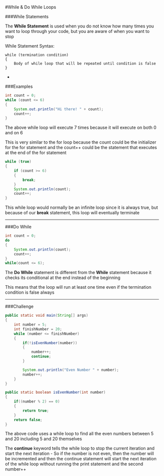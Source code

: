 #While & Do While Loops

###While Statements

The **While Statement** is used when you do not know how many times you want to loop through your code, but you are aware of when you want to stop

While Statement Syntax:

```
while (termination condition)
{
    Body of while loop that will be repeated until condition is false
}
```

-

###Examples

```java
int count = 0;
while (count <= 6)
{
    System.out.println("Hi there! " + count);
    count++;
}
```

The above while loop will execute 7 times because it will execute on both 0 and on 6

This is very similar to the for loop because the count could be the initializer for the for statement and the count++ could be the statement that executes at the end of the for statement

```java
while (true)
{
    if (count >= 6)
    {
        break;
    }
    System.out.println(count);
    count++;
}
```

This while loop would normally be an infinite loop since it is always true, but because of our **break** statement, this loop will eventually terminate

***

###Do While

```java
int count = 0;
do
{
    System.out.println(count);
    count++;
}
while(count <= 6);
```

The **Do While** statement is different from the **While** statement because it checks its conditional at the end instead of the beginning

This means that the loop will run at least one time even if the termination condition is false always

***

###Challenge

```java
public static void main(String[] args)
{
    int number = 5;
    int finishNumber = 20;
    while (number <= finishNumber)
    {
        if(!isEvenNumber(number))
        {
            number++;
            continue;
        }

        System.out.println("Even Number " + number);
        number++;
    }
}

public static boolean isEvenNumber(int number)
{
    if((number % 2) == 0)
    {
        return true;
    }
    return false;
}
```

The above code uses a while loop to find all the even numbers between 5 and 20 including 5 and 20 themselves

The **continue** keyword tells the while loop to stop the current iteration and start the next iteration - So if the number is not even, then the number will be incremented and then the continue statement will start the next iteration of the while loop without running the print statement and the second number++